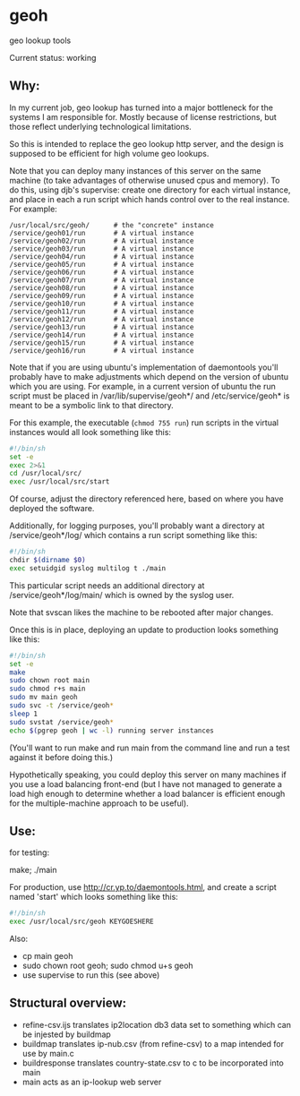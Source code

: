 # geoh
geo lookup tools

Current status: working

Why:
---

In my current job, geo lookup has turned into a major bottleneck for the systems I am responsible for. Mostly because of license restrictions, but those reflect underlying technological limitations.

So this is intended to replace the geo lookup http server, and the design is supposed to be efficient for high volume geo lookups.

Note that you can deploy many instances of this server on the same machine (to take advantages of otherwise unused cpus and memory). To do this, using djb's supervise: create one directory for each virtual instance, and place in each a run script which hands control over to the real instance. For example:

    /usr/local/src/geoh/      # the "concrete" instance
    /service/geoh01/run       # A virtual instance
    /service/geoh02/run       # A virtual instance
    /service/geoh03/run       # A virtual instance
    /service/geoh04/run       # A virtual instance
    /service/geoh05/run       # A virtual instance
    /service/geoh06/run       # A virtual instance
    /service/geoh07/run       # A virtual instance
    /service/geoh08/run       # A virtual instance
    /service/geoh09/run       # A virtual instance
    /service/geoh10/run       # A virtual instance
    /service/geoh11/run       # A virtual instance
    /service/geoh12/run       # A virtual instance
    /service/geoh13/run       # A virtual instance
    /service/geoh14/run       # A virtual instance
    /service/geoh15/run       # A virtual instance
    /service/geoh16/run       # A virtual instance

Note that if you are using ubuntu's implementation of daemontools you'll probably have to make adjustments which depend on the version of ubuntu which you are using. For example, in a current version of ubuntu the run script must be placed in /var/lib/supervise/geoh*/ and /etc/service/geoh* is meant to be a symbolic link to that directory.

For this example, the executable (```chmod 755 run```) run scripts in the virtual instances would all look something like this:

```sh
#!/bin/sh
set -e
exec 2>&1
cd /usr/local/src/
exec /usr/local/src/start
```

Of course, adjust the directory referenced here, based on where you have deployed the software.

Additionally, for logging purposes, you'll probably want a directory at /service/geoh*/log/ which contains a run script something like this:

```sh
#!/bin/sh
chdir $(dirname $0)
exec setuidgid syslog multilog t ./main
```

This particular script needs an additional directory at /service/geoh*/log/main/ which is owned by the syslog user.

Note that svscan likes the machine to be rebooted after major changes. 

Once this is in place, deploying an update to production looks something like this:

```sh
#!/bin/sh
set -e
make
sudo chown root main
sudo chmod r+s main
sudo mv main geoh
sudo svc -t /service/geoh*
sleep 1
sudo svstat /service/geoh*
echo $(pgrep geoh | wc -l) running server instances
```

(You'll want to run make and run main from the command line and run a test against it before doing this.)

Hypothetically speaking, you could deploy this server on many machines if you use a load balancing front-end (but I have not managed to generate a load high enough to determine whether a load balancer is efficient enough for the multiple-machine approach to be useful).

Use:
---

for testing:

make; ./main 

For production, use http://cr.yp.to/daemontools.html, and create a script named 'start' which looks something like this:

```sh
#!/bin/sh
exec /usr/local/src/geoh KEYGOESHERE
```

Also:
* cp main geoh
* sudo chown root geoh; sudo chmod u+s geoh
* use supervise to run this (see above)

Structural overview:
-------------------

* refine-csv.ijs translates ip2location db3 data set to something which can be injested by buildmap
* buildmap translates ip-nub.csv (from refine-csv) to a map intended for use by main.c
* buildresponse translates country-state.csv to c to be incorporated into main
* main acts as an ip-lookup web server

